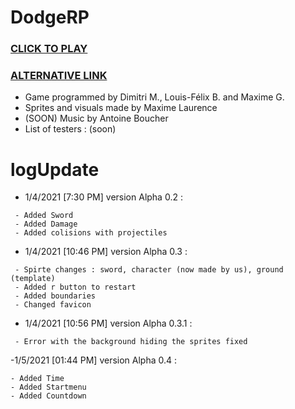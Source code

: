 # DodgeRP
###                                                                [CLICK TO PLAY](https://lesgrailleurs.github.io/DodgeRP/)
###                                                                 [ALTERNATIVE LINK](https://lesgrailleurs.github.io/DodgeRP/index.html)
- Game programmed by Dimitri M., Louis-Félix B. and Maxime G.
- Sprites and visuals made by Maxime Laurence
- (SOON) Music by Antoine Boucher
- List of testers :
 (soon)
# logUpdate
- 1/4/2021 [7:30 PM] version Alpha 0.2 :
```
 - Added Sword
 - Added Damage
 - Added colisions with projectiles
 ```
- 1/4/2021 [10:46 PM] version Alpha 0.3 :
```
 - Spirte changes : sword, character (now made by us), ground (template)
 - Added r button to restart
 - Added boundaries
 - Changed favicon
 ```
- 1/4/2021 [10:56 PM] version Alpha 0.3.1 :
```
 - Error with the background hiding the sprites fixed
```
-1/5/2021 [01:44 PM] version Alpha 0.4 :
```
- Added Time
- Added Startmenu
- Added Countdown
```
